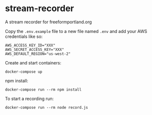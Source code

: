 # stream-recorder

A stream recorder for freeformportland.org


Copy the `.env.example` file to a new file named `.env` and add your AWS credentials like so:

```
AWS_ACCESS_KEY_ID="XXX"
AWS_SECRET_ACCESS_KEY="XXX"
AWS_DEFAULT_REGION="us-west-2"
```

Create and start containers:
```
docker-compose up
```

npm install:
```
docker-compose run --rm npm install
```

To start a recording run:
```
docker-compose run --rm node record.js
```

